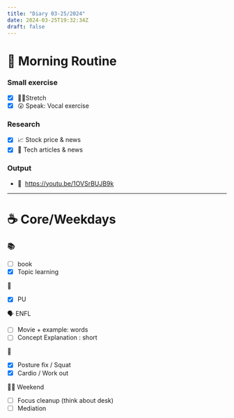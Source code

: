 ```yaml
---
title: "Diary 03-25/2024"  
date: 2024-03-25T19:32:34Z
draft: false
---
```


# 🍳 Morning Routine

### Small exercise

- [x]  🧎‍♀️Stretch
- [x]  😮 Speak: Vocal exercise

### Research

- [x]  📈 Stock price & news
- [x]  👾 Tech articles & news

### Output

- 🎥  https://youtu.be/1OVSrBUJB9k

---

# ☕ Core/Weekdays

### 📚

- [ ]  book
- [x]  Topic learning

👑

- [x]  PU

🗣️ ENFL

- [ ]  Movie + example: words
- [ ]  Concept Explanation : short

💪

- [x]  Posture fix / Squat
- [x]  Cardio / Work out

🧘‍♀️ Weekend

- [ ]  Focus cleanup (think about desk)
- [ ]  Mediation